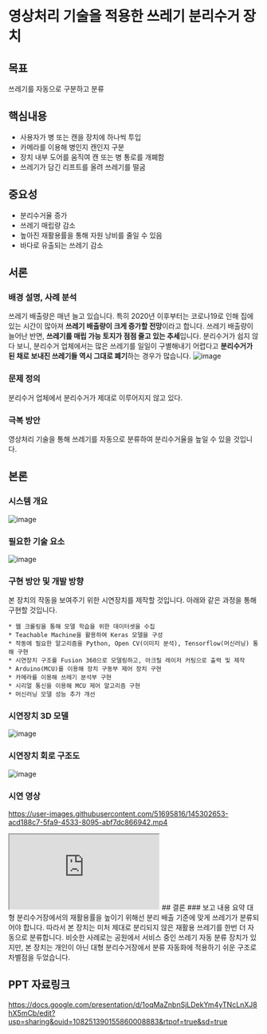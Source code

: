 # 영상처리 기술을 적용한 쓰레기 분리수거 장치

## 목표
쓰레기를 자동으로 구분하고 분류

## 핵심내용
* 사용자가 병 또는 캔을 장치에 하나씩 투입
* 카메라를 이용해 병인지 캔인지 구분
* 장치 내부 도어를 움직여 캔 또는 병 통로를 개폐함
* 쓰레기가 담긴 리프트를 올려 쓰레기를 떨굼


## 중요성
* 분리수거율 증가
* 쓰레기 매립량 감소
* 높아진 재활용률을 통해 자원 낭비를 줄일 수 있음
* 바다로 유출되는 쓰레기 감소


## 서론
### 배경 설명, 사례 분석
쓰레기 배출량은 매년 늘고 있습니다. 특히 2020년 이후부터는 코로나19로 인해 집에 있는 시간이 많아져 **쓰레기 배출량이 크게 증가할 전망**이라고 합니다. 쓰레기 배출량이 늘어난 반면, **쓰레기를 매립 가능 토지가 점점 줄고 있는 추세**입니다.
분리수거가 쉽지 않다 보니, 분리수거 업체에서는 많은 쓰레기를 일일이 구별해내기 어렵다고 **분리수거가 된 채로 보내진 쓰레기들 역시 그대로 폐기**하는 경우가 많습니다.
![image](https://user-images.githubusercontent.com/51695816/145290895-45fe4a67-f1d5-48f0-bfe0-fec91648e510.png)

### 문제 정의
분리수거 업체에서 분리수거가 제대로 이루어지지 않고 있다.

### 극복 방안
영상처리 기술을 통해 쓰레기를 자동으로 분류하여 분리수거율을 높일 수 있을 것입니다.

## 본론
### 시스템 개요
![image](https://user-images.githubusercontent.com/51695816/145291711-1511a55c-406e-4375-b05b-e1e463572cd7.png)

### 필요한 기술 요소
![image](https://user-images.githubusercontent.com/51695816/145291528-dab74700-8839-408c-8f2c-c6468bc2de1c.png)
### 구현 방안 및 개발 방향
본 장치의 작동을 보여주기 위한 시연장치를 제작할 것입니다. 아래와 같은 과정을 통해 구현할 것입니다.
```
* 웹 크롤링을 통해 모델 학습을 위한 데이터셋을 수집
* Teachable Machine을 활용하여 Keras 모델을 구성
* 작동에 필요한 알고리즘을 Python, Open CV(이미지 분석), Tensorflow(머신러닝) 통해 구현
* 시연장치 구조를 Fusion 360으로 모델링하고, 아크릴 레이저 커팅으로 출력 및 제작
* Arduino(MCU)를 이용해 장치 구동부 제어 장치 구현
* 카메라를 이용해 쓰레기 분석부 구현
* 시리얼 통신을 이용해 MCU 제어 알고리즘 구현
* 머신러닝 모델 성능 추가 개선
```
### 시연장치 3D 모델
![image](https://user-images.githubusercontent.com/51695816/145291458-f2ed3b83-dc11-42ad-8d97-65b69699add5.png)
### 시연장치 회로 구조도
![image](https://user-images.githubusercontent.com/51695816/145291489-fe51ef6d-be53-4f7a-969c-7332fd08f6d0.png)

### 시연 영상
https://user-images.githubusercontent.com/51695816/145302653-acd188c7-5fa9-4533-8095-abf7dc866942.mp4

<iframe src="https://youtu.be/uG-Ktd_xKt0" allow="accelerometer; autoplay; encrypted-media; gyroscope; picture-in-picture" allowfullscreen></iframe>
## 결론
### 보고 내용 요약
대형 분리수거장에서의 재활용률을 높이기 위해선 분리 배출 기준에 맞게 쓰레기가 분류되어야 합니다. 따라서 본 장치는 미처 제대로 분리되지 않은 재활용 쓰레기를 한번 더 자동으로 분류합니다. 비슷한 사례로는 공원에서 서비스 중인 쓰레기 자동 분류 장치가 있지만, 본 장치는 개인이 아닌 대형 분리수거장에서 분류 자동화에 적용하기 쉬운 구조로 차별점을 두었습니다.

## PPT 자료링크
https://docs.google.com/presentation/d/1oqMaZnbnSjLDekYm4yTNcLnXJ8hX5mCb/edit?usp=sharing&ouid=108251390155860008883&rtpof=true&sd=true
